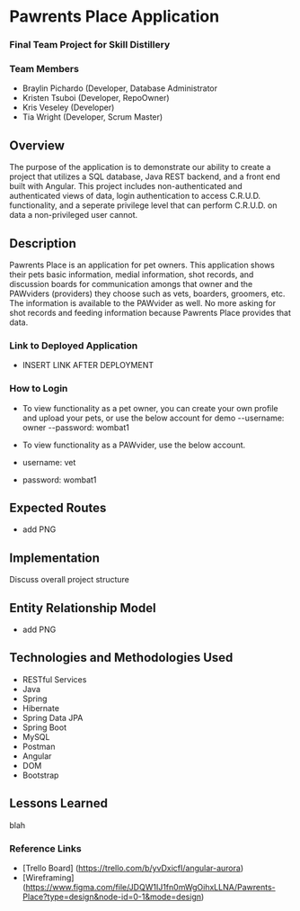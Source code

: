# Pawrents Place Application

### Final Team Project for Skill Distillery

### Team Members
- Braylin Pichardo (Developer, Database Administrator
- Kristen Tsuboi (Developer, RepoOwner)
- Kris Veseley (Developer)
- Tia Wright (Developer, Scrum Master)

## Overview
The purpose of the application is to demonstrate our ability to create a project that utilizes a SQL database, Java REST backend, and a front end built with Angular. This project includes non-authenticated and authenticated views of data, login authentication to access C.R.U.D. functionality, and a seperate privilege level that can perform C.R.U.D. on data a non-privileged user cannot.

## Description
Pawrents Place is an application for pet owners. This application shows their pets basic information, medial information, shot records, and discussion boards for communication amongs that owner and the PAWviders (providers) they choose such as vets, boarders, groomers, etc. The information is available to the PAWvider as well. No more asking for shot records and feeding information because Pawrents Place provides that data.

### Link to Deployed Application
- INSERT LINK AFTER DEPLOYMENT

### How to Login
- To view functionality as a pet owner, you can create your own profile and upload your pets, or use the below account for demo
--username: owner
--password: wombat1

- To view functionality as a PAWvider, use the below account.
- username: vet
- password: wombat1

## Expected Routes
- add PNG

## Implementation
Discuss overall project structure


## Entity Relationship Model
- add PNG

## Technologies and Methodologies Used
- RESTful Services
- Java
- Spring
- Hibernate
- Spring Data JPA
- Spring Boot
- MySQL 
- Postman
- Angular
- DOM
- Bootstrap

## Lessons Learned
blah

### Reference Links
- [Trello Board] (https://trello.com/b/yvDxicfI/angular-aurora)
- [Wireframing] (https://www.figma.com/file/JDQW1IJ1fn0mWgOihxLLNA/Pawrents-Place?type=design&node-id=0-1&mode=design)
